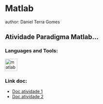 
# Matlab
author: Daniel Terra Gomes



## Atividade Paradigma Matlab...

<h3 align="left">Languages and Tools:</h3>
<p align="left"> <a href="https://www.mathworks.com/" target="_blank"> <img src="https://upload.wikimedia.org/wikipedia/commons/2/21/Matlab_Logo.png" alt="matlab" width="40" height="40"/> </a> </p>

<p align="center"><link src="https://docs.google.com/document/d/1AI1SpgRSWtFyzEyIi632853QLh1w9MqylhnPFuXqK_Q/edit?usp=sharing" alt="doc" /></p>



### Link doc:
- <a href="https://docs.google.com/document/d/1AI1SpgRSWtFyzEyIi632853QLh1w9MqylhnPFuXqK_Q/edit?usp=sharing" target="_blank">Doc atividade 1</a>
- <a href="https://docs.google.com/document/d/1FWyJNasje1mKnQxAOrx6_wP-oJ7jLmg_kH3vD4ssF6Y/edit?usp=sharing" target="_blank">Doc atividade 2</a>
